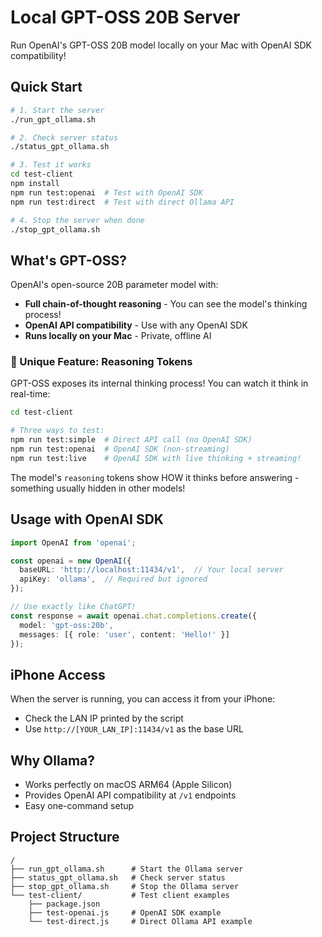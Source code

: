 # Local GPT-OSS 20B Server

Run OpenAI's GPT-OSS 20B model locally on your Mac with OpenAI SDK compatibility!

## Quick Start

```bash
# 1. Start the server
./run_gpt_ollama.sh

# 2. Check server status
./status_gpt_ollama.sh

# 3. Test it works
cd test-client
npm install
npm run test:openai  # Test with OpenAI SDK
npm run test:direct  # Test with direct Ollama API

# 4. Stop the server when done
./stop_gpt_ollama.sh
```

## What's GPT-OSS?

OpenAI's open-source 20B parameter model with:
- **Full chain-of-thought reasoning** - You can see the model's thinking process!
- **OpenAI API compatibility** - Use with any OpenAI SDK
- **Runs locally on your Mac** - Private, offline AI

### 🧠 Unique Feature: Reasoning Tokens

GPT-OSS exposes its internal thinking process! You can watch it think in real-time:

```bash
cd test-client

# Three ways to test:
npm run test:simple  # Direct API call (no OpenAI SDK)
npm run test:openai  # OpenAI SDK (non-streaming)
npm run test:live    # OpenAI SDK with live thinking + streaming!
```

The model's `reasoning` tokens show HOW it thinks before answering - something usually hidden in other models!

## Usage with OpenAI SDK

```typescript
import OpenAI from 'openai';

const openai = new OpenAI({
  baseURL: 'http://localhost:11434/v1',  // Your local server
  apiKey: 'ollama',  // Required but ignored
});

// Use exactly like ChatGPT!
const response = await openai.chat.completions.create({
  model: 'gpt-oss:20b',
  messages: [{ role: 'user', content: 'Hello!' }]
});
```

## iPhone Access

When the server is running, you can access it from your iPhone:
- Check the LAN IP printed by the script
- Use `http://[YOUR_LAN_IP]:11434/v1` as the base URL

## Why Ollama?

- Works perfectly on macOS ARM64 (Apple Silicon)
- Provides OpenAI API compatibility at `/v1` endpoints
- Easy one-command setup

## Project Structure

```
/
├── run_gpt_ollama.sh      # Start the Ollama server
├── status_gpt_ollama.sh   # Check server status
├── stop_gpt_ollama.sh     # Stop the Ollama server
└── test-client/           # Test client examples
    ├── package.json
    ├── test-openai.js     # OpenAI SDK example
    └── test-direct.js     # Direct Ollama API example
```